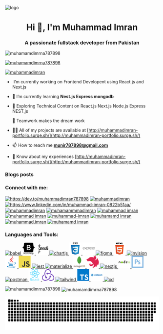 ![logo](https://res.cloudinary.com/practicaldev/image/fetch/s--tSq3pK63--/c_imagga_scale,f_auto,fl_progressive,h_420,q_auto,w_1000/https://dev-to-uploads.s3.amazonaws.com/i/j71o6fyry39eaz1eyjna.jpg)
<h1 align="center">Hi 👋, I'm Muhammad Imran</h1>
<h3 align="center">A passionate fullstack<img src="https://user-images.githubusercontent.com/55389276/140866485-8fb1c876-9a8f-4d6a-98dc-08c4981eaf70.gif" height="40" widht="40" alt="" /> developer from Pakistan</h3>

<p align="left"> <img src="https://komarev.com/ghpvc/?username=muhamamdimrna787898&label=Profile%20views&color=0e75b6&style=flat" alt="muhamamdimrna787898" /> </p>

<p align="left"> <a href="https://github.com/ryo-ma/github-profile-trophy"><img src="https://github-profile-trophy.vercel.app/?username=muhamamdimrna787898" alt="muhamamdimrna787898" /></a> </p>

<p align="left"> <a href="https://twitter.com/muhammadimran" target="blank"><img src="https://img.shields.io/twitter/follow/muhammadimran?logo=twitter&style=for-the-badge" alt="muhammadimran" /></a> </p>

<p align=""> <a href="" target="blank"></a> </p>



- <p align="left"><img src="https://user-images.githubusercontent.com/54871373/218267045-09100621-8985-4b73-96bf-f0a187980e61.gif" widht="30" height="30" style="margintop:"10px" alt="" /> I’m currently working on Frontend Developent using React.js and Next.js</p>

- 🧠 I’m currently learning **Nest.js Express mongodb**

- 👯 Exploring Technical Content on React.js Next.js Node.js Express NEST.js 
  
  🤝 Teamwork makes the dream work

- 👨‍💻 All of my projects are available at [http://muhammadimran-portfolio.surge.sh/](http://muhammadimran-portfolio.surge.sh/)

- 📫 How to reach me **munir787898@gmail.com**

- 📄 Know about my experiences [http://muhammadimran-portfolio.surge.sh/](http://muhammadimran-portfolio.surge.sh/)

### Blogs posts
<!-- BLOG-POST-LIST:START -->
<!-- BLOG-POST-LIST:END -->

<h3 align="left">Connect with me:</h3>
<p align="left">
<a href="https://dev.to/https://dev.to/muhammadimran787898" target="blank"><img align="center" src="https://raw.githubusercontent.com/rahuldkjain/github-profile-readme-generator/master/src/images/icons/Social/devto.svg" alt="https://dev.to/muhammadimran787898" height="30" width="40" /></a>
<a href="https://twitter.com/muhammadimran" target="blank"><img align="center" src="https://raw.githubusercontent.com/rahuldkjain/github-profile-readme-generator/master/src/images/icons/Social/twitter.svg" alt="muhammadimran" height="30" width="40" /></a>
<a href="https://linkedin.com/in/https://www.linkedin.com/in/muhammad-imran-0822b51aa/" target="blank"><img align="center" src="https://raw.githubusercontent.com/rahuldkjain/github-profile-readme-generator/master/src/images/icons/Social/linked-in-alt.svg" alt="https://www.linkedin.com/in/muhammad-imran-0822b51aa/" height="30" width="40" /></a>
<a href="https://fb.com/muhammadimran" target="blank"><img align="center" src="https://raw.githubusercontent.com/rahuldkjain/github-profile-readme-generator/master/src/images/icons/Social/facebook.svg" alt="muhammadimran" height="30" width="40" /></a>
<a href="https://instagram.com/muhamammmadimran" target="blank"><img align="center" src="https://raw.githubusercontent.com/rahuldkjain/github-profile-readme-generator/master/src/images/icons/Social/instagram.svg" alt="muhamammmadimran" height="30" width="40" /></a>
<a href="https://medium.com/muhammad imran" target="blank"><img align="center" src="https://raw.githubusercontent.com/rahuldkjain/github-profile-readme-generator/master/src/images/icons/Social/medium.svg" alt="muhammad imran" height="30" width="40" /></a>
<a href="https://www.codechef.com/users/muhammad imran" target="blank"><img align="center" src="https://cdn.jsdelivr.net/npm/simple-icons@3.1.0/icons/codechef.svg" alt="muhammad imran" height="30" width="40" /></a>
<a href="https://www.hackerrank.com/muhammad-imran" target="blank"><img align="center" src="https://raw.githubusercontent.com/rahuldkjain/github-profile-readme-generator/master/src/images/icons/Social/hackerrank.svg" alt="muhammad-imran" height="30" width="40" /></a>
<a href="https://codeforces.com/profile/muhamamd imran" target="blank"><img align="center" src="https://raw.githubusercontent.com/rahuldkjain/github-profile-readme-generator/master/src/images/icons/Social/codeforces.svg" alt="muhamamd imran" height="30" width="40" /></a>
<a href="https://www.leetcode.com/muhammad.imran" target="blank"><img align="center" src="https://raw.githubusercontent.com/rahuldkjain/github-profile-readme-generator/master/src/images/icons/Social/leet-code.svg" alt="muhammad.imran" height="30" width="40" /></a>
<a href="https://www.topcoder.com/members/muhamamd imran" target="blank"><img align="center" src="https://raw.githubusercontent.com/rahuldkjain/github-profile-readme-generator/master/src/images/icons/Social/topcoder.svg" alt="muhamamd imran" height="30" width="40" /></a>
</p>

<h3 align="left">Languages and Tools:</h3>
<p align="left"> <a href="https://babeljs.io/" target="_blank" rel="noreferrer"> <img src="https://www.vectorlogo.zone/logos/babeljs/babeljs-icon.svg" alt="babel" width="40" height="40"/> </a> <a href="https://getbootstrap.com" target="_blank" rel="noreferrer"> <img src="https://raw.githubusercontent.com/devicons/devicon/master/icons/bootstrap/bootstrap-plain-wordmark.svg" alt="bootstrap" width="40" height="40"/> </a> <a href="https://canvasjs.com" target="_blank" rel="noreferrer"> <img src="https://raw.githubusercontent.com/Hardik0307/Hardik0307/master/assets/canvasjs-charts.svg" alt="canvasjs" width="40" height="40"/> </a> <a href="https://www.chartjs.org" target="_blank" rel="noreferrer"> <img src="https://www.chartjs.org/media/logo-title.svg" alt="chartjs" width="40" height="40"/> </a> <a href="https://www.w3schools.com/css/" target="_blank" rel="noreferrer"> <img src="https://raw.githubusercontent.com/devicons/devicon/master/icons/css3/css3-original-wordmark.svg" alt="css3" width="40" height="40"/> </a> <a href="https://expressjs.com" target="_blank" rel="noreferrer"> <img src="https://raw.githubusercontent.com/devicons/devicon/master/icons/express/express-original-wordmark.svg" alt="express" width="40" height="40"/> </a> <a href="https://www.figma.com/" target="_blank" rel="noreferrer"> <img src="https://www.vectorlogo.zone/logos/figma/figma-icon.svg" alt="figma" width="40" height="40"/> </a> <a href="https://www.w3.org/html/" target="_blank" rel="noreferrer"> <img src="https://raw.githubusercontent.com/devicons/devicon/master/icons/html5/html5-original-wordmark.svg" alt="html5" width="40" height="40"/> </a> <a href="https://www.invisionapp.com/" target="_blank" rel="noreferrer"> <img src="https://www.vectorlogo.zone/logos/invisionapp/invisionapp-icon.svg" alt="invision" width="40" height="40"/> </a> <a href="https://www.java.com" target="_blank" rel="noreferrer"> <img src="https://raw.githubusercontent.com/devicons/devicon/master/icons/java/java-original.svg" alt="java" width="40" height="40"/> </a> <a href="https://developer.mozilla.org/en-US/docs/Web/JavaScript" target="_blank" rel="noreferrer"> <img src="https://raw.githubusercontent.com/devicons/devicon/master/icons/javascript/javascript-original.svg" alt="javascript" width="40" height="40"/> </a> <a href="https://jestjs.io" target="_blank" rel="noreferrer"> <img src="https://www.vectorlogo.zone/logos/jestjsio/jestjsio-icon.svg" alt="jest" width="40" height="40"/> </a> <a href="https://materializecss.com/" target="_blank" rel="noreferrer"> <img src="https://raw.githubusercontent.com/prplx/svg-logos/5585531d45d294869c4eaab4d7cf2e9c167710a9/svg/materialize.svg" alt="materialize" width="40" height="40"/> </a> <a href="https://www.mongodb.com/" target="_blank" rel="noreferrer"> <img src="https://raw.githubusercontent.com/devicons/devicon/master/icons/mongodb/mongodb-original-wordmark.svg" alt="mongodb" width="40" height="40"/> </a> <a href="https://nestjs.com/" target="_blank" rel="noreferrer"> <img src="https://raw.githubusercontent.com/devicons/devicon/master/icons/nestjs/nestjs-plain.svg" alt="nestjs" width="40" height="40"/> </a> <a href="https://nextjs.org/" target="_blank" rel="noreferrer"> <img src="https://cdn.worldvectorlogo.com/logos/nextjs-2.svg" alt="nextjs" width="40" height="40"/> </a> <a href="https://nodejs.org" target="_blank" rel="noreferrer"> <img src="https://raw.githubusercontent.com/devicons/devicon/master/icons/nodejs/nodejs-original-wordmark.svg" alt="nodejs" width="40" height="40"/> </a> <a href="https://www.photoshop.com/en" target="_blank" rel="noreferrer"> <img src="https://raw.githubusercontent.com/devicons/devicon/master/icons/photoshop/photoshop-line.svg" alt="photoshop" width="40" height="40"/> </a> <a href="https://postman.com" target="_blank" rel="noreferrer"> <img src="https://www.vectorlogo.zone/logos/getpostman/getpostman-icon.svg" alt="postman" width="40" height="40"/> </a> <a href="https://reactjs.org/" target="_blank" rel="noreferrer"> <img src="https://raw.githubusercontent.com/devicons/devicon/master/icons/react/react-original-wordmark.svg" alt="react" width="40" height="40"/> </a> <a href="https://redux.js.org" target="_blank" rel="noreferrer"> <img src="https://raw.githubusercontent.com/devicons/devicon/master/icons/redux/redux-original.svg" alt="redux" width="40" height="40"/> </a> <a href="https://tailwindcss.com/" target="_blank" rel="noreferrer"> <img src="https://www.vectorlogo.zone/logos/tailwindcss/tailwindcss-icon.svg" alt="tailwind" width="40" height="40"/> </a> <a href="https://www.typescriptlang.org/" target="_blank" rel="noreferrer"> <img src="https://raw.githubusercontent.com/devicons/devicon/master/icons/typescript/typescript-original.svg" alt="typescript" width="40" height="40"/> </a> <a href="https://webpack.js.org" target="_blank" rel="noreferrer"> <img src="https://raw.githubusercontent.com/devicons/devicon/d00d0969292a6569d45b06d3f350f463a0107b0d/icons/webpack/webpack-original-wordmark.svg" alt="webpack" width="40" height="40"/> </a> <a href="https://www.adobe.com/products/xd.html" target="_blank" rel="noreferrer"> <img src="https://cdn.worldvectorlogo.com/logos/adobe-xd.svg" alt="xd" width="40" height="40"/> </a> </p>

<p><img align="left" src="https://github-readme-stats.vercel.app/api/top-langs?username=muhamamdimrna787898&show_icons=true&locale=en&layout=compact" alt="muhamamdimrna787898" /></p>

<p>&nbsp;<img align="center" src="https://github-readme-stats.vercel.app/api?username=muhamamdimrna787898&show_icons=true&locale=en" alt="muhamamdimrna787898" /></p>


<p><img align="center" src="https://raw.githubusercontent.com/edudallatorre/edudallatorre/4dc2b548f63352ffe45a169c84efd9e40340c220/svg/grid-snake.svg" alt="" /></p>
